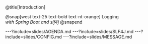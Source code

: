 @title[Introduction]

@snap[west text-25 text-bold text-nt-orange]
Logging  
*with Spring Boot and slf4j*
@snapend

---?include=slides/AGENDA.md
---?include=slides/SLF4J.md
---?include=slides/CONFIG.md
---?include=slides/MESSAGE.md